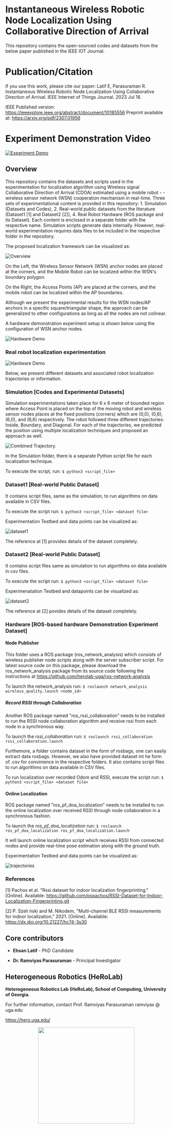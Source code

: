 # Instantaneous Wireless Robotic Node Localization Using Collaborative Direction of Arrival

This repository contains the open-sourced codes and datasets from the below paper published in the IEEE IOT Journal.

# Publication/Citation
If you use this work, please cite our paper:
Latif E, Parasuraman R. Instantaneous Wireless Robotic Node Localization Using Collaborative Direction of Arrival. IEEE Internet of Things Journal. 2023 Jul 18.

IEEE Published version: https://ieeexplore.ieee.org/abstract/document/10185556
Preprint available at: https://arxiv.org/pdf/2307.01956 

# Experiment Demonstration Video

[![Experiment Demo](https://img.youtube.com/vi/jVg2hzouO9E/0.jpg)](https://www.youtube.com/watch?v=jVg2hzouO9E)

## Overview
This repository contains the datasets and scripts used in the experimentation for localization algorithm using Wireless signal Collaborative Direction of Arrival (CDOA) estimated using a mobile robot - -wireless sensor network (WSN) cooperation mechanism in real-time. Three sets of experimentational content is provided in this repository: 1. Simulation (Datasets and Codes), 2. Real-world public datasets from the literature (Dataset1 [1] and Dataset2 [2]), 4. Real Robot Hardware (ROS package and its Dataset). Each content is enclosed in a separate folder with the respective name. Simulation scripts generate data internally. However, real-world experimentation requires data files to be included in the respective folder in the repository.

The proposed localization framework can be visualized as: 

![Overview](/images/overview.png)

On the Left, the Wireless Sensor Network (WSN) anchor nodes are placed at the corners, and the Mobile Robot can be localized within the WSN's boundary polygon. 

On the Right, the Access Points (AP) are placed at the corners, and the mobile robot can be localized within the AP boundaries.

Although we present the experimental results for the WSN nodes/AP anchors in a specific square/triangular shape, the approach can be generalized to other configurations as long as all the nodes are not colinear.

A hardware demonstration experiment setup is shown below using the configuration of WSN anchor nodes.

![Hardware Demo](/images/hardware_testbed.png)

### Real robot localization experimentation
![Hardware Demo](/images/PF-DOA-Demo.gif)


Below, we present different datasets and associated robot localization trajectories or information.


### Simulation [Codes and Experimental Datasets]

Simulation experimentations taken place for 6 x 6 meter of bounded region where Access Point is placed on the top of the moving robot and wireless sensor nodes places at the fixed positions (corners) which are (0,0), (0,6), (6,0), and (6,6) respectively. The robot followed three different trajectories: Inside, Boundary, and Diagonal. For each of the trajectories, we predicted the position using multiple localization techniques and proposed an approach as well.

![Combined Trajectory](/images/combined_trajectories.png).

In the Simulation folder, there is a separate Python script file for each localization technique.

To execute the script, run: `$ python3 <script_file>`

### Dataset1 [Real-world Public Dataset]

It contains script files, same as the simulation, to run algorithms on data available in CSV files.

To execute the script run: `$ python3 <script_file> <dataset file>`
 
Experimentation Testbed and data points can be visualized as:

![dataset1](/images/dataset1.png)

The reference at [1] provides details of the dataset completely.
 
 ### Dataset2 [Real-world Public Dataset]

It contains script files same as simulation to run algorithms on data available in csv files.

To execute the script run: `$ python3 <script_file> <dataset file>`

Experimenatation Testbed and datapoints can be visualized as:

![dataset2](/images/dataset2.png)

The reference at [2] povides details of the dataset completely.

 ### Hardware [ROS-based hardware Demonstration Experiment Dataset]
 
 
#### Node Publisher
This folder uses a ROS package (ros_network_analysis) which consists of wireless publisher node scripts along with the server subscriber script.
For latest source code on this package, please download the ros_network_analysis package from its source code following the instructions at https://github.com/herolab-uga/ros-network-analysis 

To launch the network_analysis run: `$ roslaunch network_analysis wireless_quality.launch <node_id>`

##### Record RSSI through Collaboration
Another ROS package named "ros_rssi_collaboration" needs to be installed to run the RSSI node collaboration algorithm and receive rssi from each node in a synchronous way.

To launch the *rssi_collaboration* run: `$ roslaunch rssi_collaboration rssi_collaboration.launch`

Furthemore, a folder contains dataset in the form of rosbags, one can easily extract data rosbags. However, we also have provided dataset int he form of .csv for convinience in the respective folders.
It also contains script files to run algorithms on data available in CSV files.

To run localization over recorded Odom and RSSI, execute the script run: `$ python3 <script_file> <dataset file>`

#### Online Localization
ROS package named "ros_pf_doa_localization" needs to be installed to run the online localization over received RSSI through node collaboration in a synchronous fashion.

To launch the *ros_pf_doa_localization* run: `$ roslaunch ros_pf_doa_localization ros_pf_doa_localization.launch`

It will launch online localization script which receives RSSI from connected nodes and provide real-time pose estimation along with the ground truth.

Experimentation Testbed and data points can be visualized as:

![trajectories](/ros/trajectories/hardware_experiment_trajectory.png)

### References

[1] Pachos et al. "Rssi  dataset  for  indoor  localization  fingerprinting."  [Online]. Available: https://github.com/pspachos/RSSI-Dataset-for-Indoor-Localization-Fingerprinting.git

[2]  P.    Szeli ́nski    and    M.    Nikodem,    "Multi-channel    BLE    RSSI measurements for indoor localization," 2021. [Online]. Available: https://dx.doi.org/10.21227/hc74-3s30



## Core contributors

* **Ehsan Latif** - PhD Candidate

* **Dr. Ramviyas Parasuraman** - Principal Investigator


## Heterogeneous Robotics (HeRoLab)

**Heterogeneous Robotics Lab (HeRoLab), School of Computing, University of Georgia.**  

For further information, contact Prof. Ramviyas Parasuraman ramviyas @ uga.edu

https://hero.uga.edu/

<p align="center">
<img src="https://herolab.org/wp-content/uploads/2021/04/herolab_newlogo_whitebg.png" width="300">
</p>




